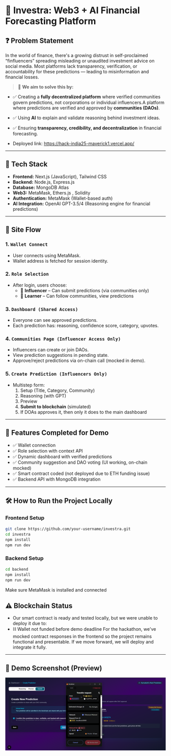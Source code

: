 # 🔮 Investra: Web3 + AI Financial Forecasting Platform

## ❓ Problem Statement

In the world of finance, there's a growing distrust in self-proclaimed “finfluencers” spreading misleading or unaudited investment advice on social media. Most platforms lack transparency, verification, or accountability for these predictions — leading to misinformation and financial losses.

> 🔧 **We aim to solve this by:**
- ✅ Creating a **fully decentralized platform** where verified communities govern predictions, not corporations or individual influencers.A platform where predictions are verified and approved by **communities (DAOs)**.
- ✅ Using **AI** to explain and validate reasoning behind investment ideas.
- ✅ Ensuring **transparency, credibility, and decentralization** in financial forecasting.

- Deployed link: https://hack-india25-maverick1.vercel.app/
---

## 🚀 Tech Stack

- **Frontend:** Next.js (JavaScript), Tailwind CSS  
- **Backend:** Node.js, Express.js
- **Database:** MongoDB Atlas
- **Web3:** MetaMask, Ethers.js , Solidity 
- **Authentication:** MetaMask (Wallet-based auth)  
- **AI Integration:** OpenAI GPT-3.5/4 (Reasoning engine for financial predictions)  

---

## 🧩 Site Flow

### 1. `Wallet Connect`
- User connects using MetaMask.
- Wallet address is fetched for session identity.

### 2. `Role Selection`
- After login, users choose:
  - 🎯 **Influencer** – Can submit predictions (via communities only)
  - 📘 **Learner** – Can follow communities, view predictions

### 3. `Dashboard (Shared Access)`
- Everyone can see approved predictions.
- Each prediction has: reasoning, confidence score, category, upvotes.

### 4. `Communities Page (Influencer Access Only)`
- Influencers can create or join DAOs.
- View prediction suggestions in pending state.
- Approve/reject predictions via on-chain call (mocked in demo).

### 5. `Create Prediction (Influencers Only)`
- Multistep form:
  1. Setup (Title, Category, Community)
  2. Reasoning (with GPT)
  3. Preview
  4. **Submit to blockchain** (simulated)
  5. If DOAs approves it, then only it does to the main dashboard
---

## 🧪 Features Completed for Demo

- ✅ Wallet connection
- ✅ Role selection with context API
- ✅ Dynamic dashboard with verified predictions
- ✅ Community suggestion and DAO voting (UI working, on-chain mocked)
- ✅ Smart contract coded (not deployed due to ETH funding issue)
- ✅ Backend API with MongoDB integration

---

## 🛠️ How to Run the Project Locally

### Frontend Setup
```bash
git clone https://github.com/your-username/investra.git
cd investra
npm install
npm run dev
```

### Backend Setup
```bash
cd backend
npm install
npm run dev
```

Make sure MetaMask is installed and connected

## ⚠️ Blockchain Status
- Our smart contract is ready and tested locally, but we were unable to deploy it due to:
- ⛓️ Wallet not funded before demo deadline
For the hackathon, we've mocked contract responses in the frontend so the project remains functional and presentable. If we move forward, we will deploy and integrate it fully.

---

## 📸 Demo Screenshot (Preview)

![Prediction Submit + MetaMask Popup](./finalerror.png)
